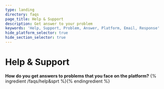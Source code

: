 ```yaml
---
type: landing
directory: faqs
page_title: Help & Support
description: Get answer to your problem
keywords: 'Help, Support, Problem, Answer, Platform, Email, Response'
hide_platform_selector: true
hide_section_selector: true
---
```


# Help & Support

**How do you get answers to problems that you face on the platform?**
{% ingredient /faqs/help&sprt %}{% endingredient %}

